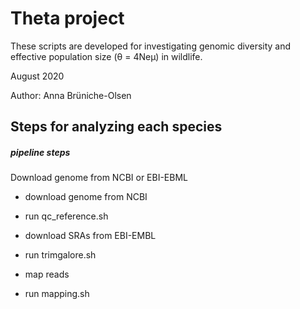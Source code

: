 # Theta project

These scripts are developed for investigating genomic diversity and effective population size (θ = 4Neμ) in wildlife.

August 2020

Author: Anna Brüniche-Olsen

## Steps for analyzing each species

##### pipeline steps
Download genome from NCBI or EBI-EBML
- download genome from NCBI
- run qc_reference.sh

- download SRAs from EBI-EMBL
- run trimgalore.sh


- map reads
- run mapping.sh

